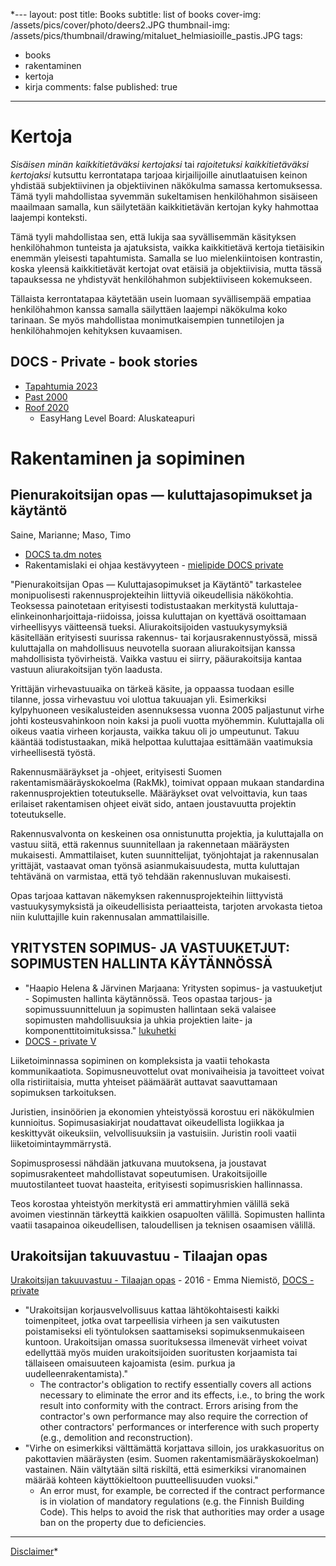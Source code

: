 *---
layout: post
title: Books
subtitle: list of books
cover-img: /assets/pics/cover/photo/deers2.JPG
thumbnail-img: /assets/pics/thumbnail/drawing/mitaluet_helmiasioille_pastis.JPG
tags:
  - books
  - rakentaminen
  - kertoja
  - kirja
comments: false
published: true
---


# Kertoja

*Sisäisen minän kaikkitietäväksi kertojaksi* tai *rajoitetuksi kaikkitietäväksi kertojaksi* kutsuttu kerrontatapa tarjoaa kirjailijoille ainutlaatuisen keinon yhdistää subjektiivinen ja objektiivinen näkökulma samassa kertomuksessa. Tämä tyyli mahdollistaa syvemmän sukeltamisen henkilöhahmon sisäiseen maailmaan samalla, kun säilytetään kaikkitietävän kertojan kyky hahmottaa laajempi konteksti.

Tämä tyyli mahdollistaa sen, että lukija saa syvällisemmän käsityksen henkilöhahmon tunteista ja ajatuksista, vaikka kaikkitietävä kertoja tietäisikin enemmän yleisesti tapahtumista. Samalla se luo mielenkiintoisen kontrastin, koska yleensä kaikkitietävät kertojat ovat etäisiä ja objektiivisia, mutta tässä tapauksessa ne yhdistyvät henkilöhahmon subjektiiviseen kokemukseen.

Tällaista kerrontatapaa käytetään usein luomaan syvällisempää empatiaa henkilöhahmon kanssa samalla säilyttäen laajempi näkökulma koko tarinaan. Se myös mahdollistaa monimutkaisempien tunnetilojen ja henkilöhahmojen kehityksen kuvaamisen.

## DOCS - Private - book stories

- [Tapahtumia 2023](https://docs.google.com/document/d/1M6JLsk_DVzYjTkBRl05gIXNSCEYzIi3F05QKgnfZdug/edit?usp=sharing)
- [Past 2000](https://docs.google.com/document/d/1Cv04eqqRMtlM09rFJFqIK0nGKkJFszyFzsK19R2j6eU/edit?usp=sharing)
- [Roof 2020](https://docs.google.com/document/d/1LMxk_AfMsTNV3UZlrBWoFu_LfzdhI0JBWncK-Ys7gEY/edit?usp=sharing)
  - EasyHang Level Board: Aluskateapuri

# Rakentaminen ja sopiminen

## Pienurakoitsijan opas — kuluttajasopimukset ja käytäntö

Saine, Marianne; Maso, Timo

- [DOCS ta.dm notes](https://docs.google.com/document/d/1FIUxWayYz0QYnzo36oHr236XnbFdFcsGnT7JFzlnXBY/edit?usp=sharing)
- Rakentamislaki ei ohjaa kestävyyteen - [mielipide DOCS private](https://docs.google.com/document/d/1nnPvoGLbCUb8BUKhknIRyimhevMmoElrAWhYVndhikc/edit?usp=sharing)

"Pienurakoitsijan Opas — Kuluttajasopimukset ja Käytäntö" tarkastelee monipuolisesti rakennusprojekteihin liittyviä oikeudellisia näkökohtia. Teoksessa painotetaan erityisesti todistustaakan merkitystä kuluttaja-elinkeinonharjoittaja-riidoissa, joissa kuluttajan on kyettävä osoittamaan virheellisyys väitteensä tueksi. Aliurakoitsijoiden vastuukysymyksiä käsitellään erityisesti suurissa rakennus- tai korjausrakennustyössä, missä kuluttajalla on mahdollisuus neuvotella suoraan aliurakoitsijan kanssa mahdollisista työvirheistä. Vaikka vastuu ei siirry, pääurakoitsija kantaa vastuun aliurakoitsijan työn laadusta.

Yrittäjän virhevastuuaika on tärkeä käsite, ja oppaassa tuodaan esille tilanne, jossa virhevastuu voi ulottua takuuajan yli. Esimerkiksi kylpyhuoneen vesikalusteiden asennuksessa vuonna 2005 paljastunut virhe johti kosteusvahinkoon noin kaksi ja puoli vuotta myöhemmin. Kuluttajalla oli oikeus vaatia virheen korjausta, vaikka takuu oli jo umpeutunut. Takuu kääntää todistustaakan, mikä helpottaa kuluttajaa esittämään vaatimuksia virheellisestä työstä.

Rakennusmääräykset ja -ohjeet, erityisesti Suomen rakentamismääräyskokoelma (RakMk), toimivat oppaan mukaan standardina rakennusprojektien toteutukselle. Määräykset ovat velvoittavia, kun taas erilaiset rakentamisen ohjeet eivät sido, antaen joustavuutta projektin toteutukselle.

Rakennusvalvonta on keskeinen osa onnistunutta projektia, ja kuluttajalla on vastuu siitä, että rakennus suunnitellaan ja rakennetaan määräysten mukaisesti. Ammattilaiset, kuten suunnittelijat, työnjohtajat ja rakennusalan yrittäjät, vastaavat oman työnsä asianmukaisuudesta, mutta kuluttajan tehtävänä on varmistaa, että työ tehdään rakennusluvan mukaisesti.

Opas tarjoaa kattavan näkemyksen rakennusprojekteihin liittyvistä vastuukysymyksistä ja oikeudellisista periaatteista, tarjoten arvokasta tietoa niin kuluttajille kuin rakennusalan ammattilaisille.

## YRITYSTEN SOPIMUS- JA VASTUUKETJUT: SOPIMUSTEN HALLINTA KÄYTÄNNÖSSÄ

- "Haapio Helena & Järvinen Marjaana: Yritysten sopimus- ja vastuuketjut - Sopimusten hallinta käytännössä. Teos opastaa tarjous- ja sopimussuunnitteluun ja sopimusten hallintaan sekä valaisee sopimusten mahdollisuuksia ja uhkia projektien laite- ja komponenttitoimituksissa." [lukuhetki](https://www.lukuhetki.fi/yritysten-sopimus-ja-vastuuketjut-sopimusten-hallinta-kaytannossa/53527) 
- [DOCS - private V](https://docs.google.com/document/d/1qw03R5ioECw4nUSts2R3_stF9vl6Vr_bJOksACRiLi0/edit)

Liiketoiminnassa sopiminen on kompleksista ja vaatii tehokasta kommunikaatiota. Sopimusneuvottelut ovat monivaiheisia ja tavoitteet voivat olla ristiriitaisia, mutta yhteiset päämäärät auttavat saavuttamaan sopimuksen tarkoituksen.

Juristien, insinöörien ja ekonomien yhteistyössä korostuu eri näkökulmien kunnioitus. Sopimusasiakirjat noudattavat oikeudellista logiikkaa ja keskittyvät oikeuksiin, velvollisuuksiin ja vastuisiin. Juristin rooli vaatii liiketoimintaymmärrystä.

Sopimusprosessi nähdään jatkuvana muutoksena, ja joustavat sopimusrakenteet mahdollistavat sopeutumisen. Urakoitsijoille muutostilanteet tuovat haasteita, erityisesti sopimusriskien hallinnassa.

Teos korostaa yhteistyön merkitystä eri ammattiryhmien välillä sekä avoimen viestinnän tärkeyttä kaikkien osapuolten välillä. Sopimusten hallinta vaatii tasapainoa oikeudellisen, taloudellisen ja teknisen osaamisen välillä.

## Urakoitsijan takuuvastuu - Tilaajan opas

[Urakoitsijan takuuvastuu - Tilaajan opas](https://www.booky.fi/tuote/emma_niemisto/urakoitsijan_takuuvastuu_tilaajan_opas/9789516853867) - 2016 - Emma Niemistö, [DOCS - private](https://docs.google.com/document/d/1y23tlfLR-MfZUz9YmUNdBgfA3UNhe5UjvNWJb8DDVII/edit?usp=sharing)
- "Urakoitsijan korjausvelvollisuus kattaa lähtökohtaisesti kaikki toimenpiteet, jotka ovat tarpeellisia virheen ja sen vaikutusten poistamiseksi eli työntuloksen saattamiseksi sopimuksenmukaiseen kuntoon. Urakoitsijan omassa suorituksessa ilmenevät virheet voivat edellyttää myös muiden urakoitsijoiden suoritusten korjaamista tai tällaiseen omaisuuteen kajoamista (esim. purkua ja uudelleenrakentamista)."
  - The contractor's obligation to rectify essentially covers all actions necessary to eliminate the error and its effects, i.e., to bring the work result into conformity with the contract. Errors arising from the contractor's own performance may also require the correction of other contractors' performances or interference with such property (e.g., demolition and reconstruction).
- "Virhe on esimerkiksi välttämättä korjattava silloin, jos urakkasuoritus on pakottavien määräysten (esim. Suomen rakentamismääräyskokoelman) vastainen. Näin vältytään siltä riskiltä, että esimerkiksi viranomainen määrää kohteen käyttökieltoon puutteellisuuden vuoksi."
  - An error must, for example, be corrected if the contract performance is in violation of mandatory regulations (e.g. the Finnish Building Code). This helps to avoid the risk that authorities may order a usage ban on the property due to deficiencies.


---

[Disclaimer](https://talonendm.github.io/disclaimer)*
